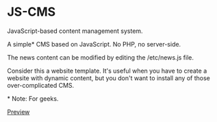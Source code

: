 # JS-CMS
JavaScript-based content management system.

A simple\* CMS based on JavaScript. No PHP, no server-side.

The news content can be modified by editing the /etc/news.js file.

Consider this a website template. It's useful when you have to create a website with dynamic content, but you don't want to install any of those over-complicated CMS.

\* Note: For geeks.

[Preview](https://shifterovich.github.io/JS-CMS/)
